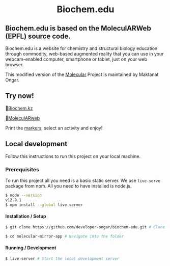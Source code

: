 <h1 align="center">Biochem.edu</h1>

## Biochem.edu is based on the MoleculARWeb (EPFL) source code.


Biochem.edu is a website for chemistry and structural biology education through commodity, web-based augmented reality that you can use in your webcam-enabled computer, smartphone or tablet, just on your web browser.

This modified version of the [Molecular](https://github.com/fcor/molecular-mirror-app) Project is maintained by Maktanat Ongar.

## Try now!

🚀[Biochem.kz](https://biochem.kz)

🚀[MoleculARweb](https://molecularweb.epfl.ch)

Print the [markers](https://biochem.kz/assets/markers/allmarkers.pdf), select an activity and enjoy!


## Local development

Follow this instructions to run this project on your local machine.

### Prerequisites
To run this project all you need is a basic static server. We use `live-serve` package from npm. All you need to have installed is node.js. 

```sh
$ node --version
v12.8.1
$ npm install --global live-server
```

#### Installation / Setup
```sh
$ git clone https://github.com/developer-ongar/biochem-edu.git # Clone the repository.

$ cd molecular-mirror-app # Navigate into the folder

```

#### Running / Development
```sh
$ live-server # Start the local development server
```
